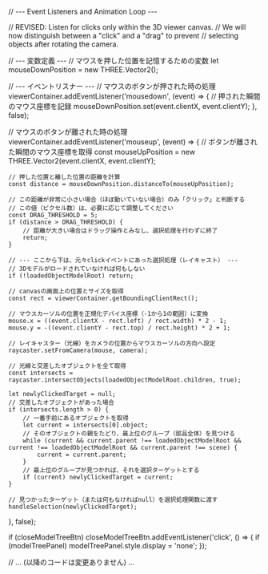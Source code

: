 // --- Event Listeners and Animation Loop ---

// REVISED: Listen for clicks only within the 3D viewer canvas.
// We will now distinguish between a "click" and a "drag" to prevent
// selecting objects after rotating the camera.

// --- 変数定義 ---
// マウスを押した位置を記憶するための変数
let mouseDownPosition = new THREE.Vector2();

// --- イベントリスナー ---
// マウスのボタンが押された時の処理
viewerContainer.addEventListener('mousedown', (event) => {
    // 押された瞬間のマウス座標を記録
    mouseDownPosition.set(event.clientX, event.clientY);
}, false);

// マウスのボタンが離された時の処理
viewerContainer.addEventListener('mouseup', (event) => {
    // ボタンが離された瞬間のマウス座標を取得
    const mouseUpPosition = new THREE.Vector2(event.clientX, event.clientY);
    
    // 押した位置と離した位置の距離を計算
    const distance = mouseDownPosition.distanceTo(mouseUpPosition);

    // この距離が非常に小さい場合（ほぼ動いていない場合）のみ「クリック」と判断する
    // この値（ピクセル数）は、必要に応じて調整してください
    const DRAG_THRESHOLD = 5; 
    if (distance > DRAG_THRESHOLD) {
        // 距離が大きい場合はドラッグ操作とみなし、選択処理を行わずに終了
        return;
    }

    // --- ここから下は、元々clickイベントにあった選択処理（レイキャスト） ---
    // 3Dモデルがロードされていなければ何もしない
    if (!loadedObjectModelRoot) return;

    // canvasの画面上の位置とサイズを取得
    const rect = viewerContainer.getBoundingClientRect();

    // マウスカーソルの位置を正規化デバイス座標（-1から1の範囲）に変換
    mouse.x = ((event.clientX - rect.left) / rect.width) * 2 - 1;
    mouse.y = -((event.clientY - rect.top) / rect.height) * 2 + 1;

    // レイキャスター（光線）をカメラの位置からマウスカーソルの方向へ設定
    raycaster.setFromCamera(mouse, camera);

    // 光線と交差したオブジェクトを全て取得
    const intersects = raycaster.intersectObjects(loadedObjectModelRoot.children, true);

    let newlyClickedTarget = null;
    // 交差したオブジェクトがあった場合
    if (intersects.length > 0) {
        // 一番手前にあるオブジェクトを取得
        let current = intersects[0].object;
        // そのオブジェクトの親をたどり、最上位のグループ（部品全体）を見つける
        while (current && current.parent !== loadedObjectModelRoot && current !== loadedObjectModelRoot && current.parent !== scene) {
            current = current.parent;
        }
        // 最上位のグループが見つかれば、それを選択ターゲットとする
        if (current) newlyClickedTarget = current;
    }

    // 見つかったターゲット（または何もなければnull）を選択処理関数に渡す
    handleSelection(newlyClickedTarget);

}, false);


if (closeModelTreeBtn) closeModelTreeBtn.addEventListener('click', () => { if (modelTreePanel) modelTreePanel.style.display = 'none'; });

// ... (以降のコードは変更ありません) ...
